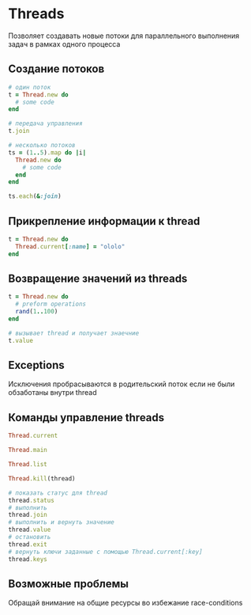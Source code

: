 # Threads
Позволяет создавать новые потоки для параллельного выполнения задач в рамках одного процесса

## Создание потоков
```ruby
# один поток
t = Thread.new do
  # some code
end

# передача управления
t.join

# несколько потоков
ts = (1..5).map do |i|
  Thread.new do
    # some code
  end
end

ts.each(&:join)
```

## Прикрепление информации к thread
```ruby
t = Thread.new do
  Thread.current[:name] = "ololo"
end
```

## Возвращение значений из threads
```ruby
t = Thread.new do
  # preform operations
  rand(1..100)
end

# вызывает thread и получает знаечние
t.value
```

## Exceptions
Исключения пробрасываются в родительский поток если не были обзаботаны внутри thread

## Команды управление threads
```ruby
Thread.current

Thread.main

Thread.list

Thread.kill(thread)

# показать статус для thread
thread.status
# выполнить
thread.join
# выполнить и вернуть значение
thread.value
# остановить
thread.exit
# вернуть ключи заданные с помощью Thread.current[:key]
thread.keys
```

## Возможные проблемы
Обращай внимание на общие ресурсы во избежание race-conditions



